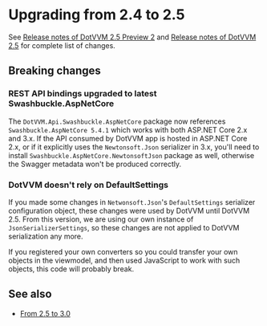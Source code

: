 # Upgrading from 2.4 to 2.5

See [Release notes of DotVVM 2.5 Preview 2](https://github.com/riganti/dotvvm/releases/tag/v2.5.0-preview02) and [Release notes of DotVVM 2.5](https://github.com/riganti/dotvvm/releases/tag/v2.5.0) for complete list of changes.

## Breaking changes

### REST API bindings upgraded to latest Swashbuckle.AspNetCore

The `DotVVM.Api.Swashbuckle.AspNetCore` package now references `Swashbuckle.AspNetCore 5.4.1` which works with both ASP.NET Core 2.x and 3.x. If the API consumed by DotVVM app is hosted in ASP.NET Core 2.x, or if it explicitly uses the `Newtonsoft.Json` serializer in 3.x, you'll need to install `Swashbuckle.AspNetCore.NewtonsoftJson` package as well, otherwise the Swagger metadata won't be produced correctly.

### DotVVM doesn't rely on DefaultSettings

If you made some changes in `Netwonsoft.Json`'s `DefaultSettings` serializer configuration object, these changes were used by DotVVM until DotVVM 2.5. From this version, we are using our own instance of `JsonSerializerSettings`, so these changes are not applied to DotVVM serialization any more. 

If you registered your own converters so you could transfer your own objects in the viewmodel, and then used JavaScript to work with such objects, this code will probably break. 

## See also

* [From 2.5 to 3.0](from-2-5-to-3-0)